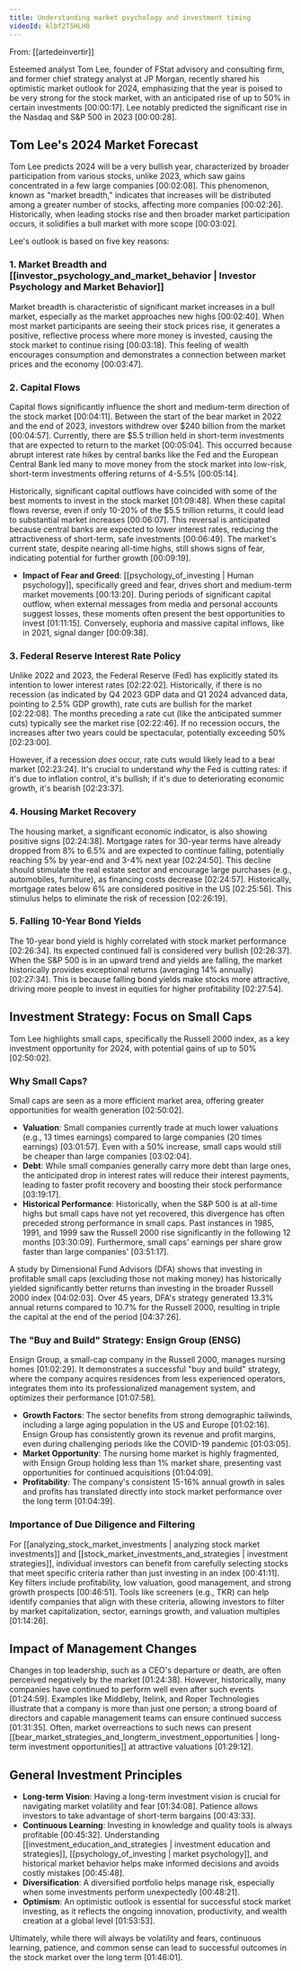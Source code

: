 ```yaml
---
title: Understanding market psychology and investment timing
videoId: klbf2TSHLH8
---
```


From: [[artedeinvertir]] <br/> 

Esteemed analyst Tom Lee, founder of FStat advisory and consulting firm, and former chief strategy analyst at JP Morgan, recently shared his optimistic market outlook for 2024, emphasizing that the year is poised to be very strong for the stock market, with an anticipated rise of up to 50% in certain investments [00:00:17]. Lee notably predicted the significant rise in the Nasdaq and S&P 500 in 2023 [00:00:28].

## Tom Lee's 2024 Market Forecast

Tom Lee predicts 2024 will be a very bullish year, characterized by broader participation from various stocks, unlike 2023, which saw gains concentrated in a few large companies [00:02:08]. This phenomenon, known as "market breadth," indicates that increases will be distributed among a greater number of stocks, affecting more companies [00:02:26]. Historically, when leading stocks rise and then broader market participation occurs, it solidifies a bull market with more scope [00:03:02].

Lee's outlook is based on five key reasons:

### 1. Market Breadth and [[investor_psychology_and_market_behavior | Investor Psychology and Market Behavior]]

Market breadth is characteristic of significant market increases in a bull market, especially as the market approaches new highs [00:02:40]. When most market participants are seeing their stock prices rise, it generates a positive, reflective process where more money is invested, causing the stock market to continue rising [00:03:18]. This feeling of wealth encourages consumption and demonstrates a connection between market prices and the economy [00:03:47].

### 2. Capital Flows

Capital flows significantly influence the short and medium-term direction of the stock market [00:04:11]. Between the start of the bear market in 2022 and the end of 2023, investors withdrew over $240 billion from the market [00:04:57]. Currently, there are $5.5 trillion held in short-term investments that are expected to return to the market [00:05:04]. This occurred because abrupt interest rate hikes by central banks like the Fed and the European Central Bank led many to move money from the stock market into low-risk, short-term investments offering returns of 4-5.5% [00:05:14].

Historically, significant capital outflows have coincided with some of the best moments to invest in the stock market [01:09:48]. When these capital flows reverse, even if only 10-20% of the $5.5 trillion returns, it could lead to substantial market increases [00:06:07]. This reversal is anticipated because central banks are expected to lower interest rates, reducing the attractiveness of short-term, safe investments [00:06:49]. The market's current state, despite nearing all-time highs, still shows signs of fear, indicating potential for further growth [00:09:19].

*   **Impact of Fear and Greed**: [[psychology_of_investing | Human psychology]], specifically greed and fear, drives short and medium-term market movements [00:13:20]. During periods of significant capital outflow, when external messages from media and personal accounts suggest losses, these moments often present the best opportunities to invest [01:11:15]. Conversely, euphoria and massive capital inflows, like in 2021, signal danger [00:09:38].

### 3. Federal Reserve Interest Rate Policy

Unlike 2022 and 2023, the Federal Reserve (Fed) has explicitly stated its intention to lower interest rates [02:22:02]. Historically, if there is no recession (as indicated by Q4 2023 GDP data and Q1 2024 advanced data, pointing to 2.5% GDP growth), rate cuts are bullish for the market [02:22:08]. The months preceding a rate cut (like the anticipated summer cuts) typically see the market rise [02:22:46]. If no recession occurs, the increases after two years could be spectacular, potentially exceeding 50% [02:23:00].

However, if a recession *does* occur, rate cuts would likely lead to a bear market [02:23:24]. It's crucial to understand *why* the Fed is cutting rates: if it's due to inflation control, it's bullish; if it's due to deteriorating economic growth, it's bearish [02:23:37].

### 4. Housing Market Recovery

The housing market, a significant economic indicator, is also showing positive signs [02:24:38]. Mortgage rates for 30-year terms have already dropped from 8% to 6.5% and are expected to continue falling, potentially reaching 5% by year-end and 3-4% next year [02:24:50]. This decline should stimulate the real estate sector and encourage large purchases (e.g., automobiles, furniture), as financing costs decrease [02:24:57]. Historically, mortgage rates below 6% are considered positive in the US [02:25:56]. This stimulus helps to eliminate the risk of recession [02:26:19].

### 5. Falling 10-Year Bond Yields

The 10-year bond yield is highly correlated with stock market performance [02:26:34]. Its expected continued fall is considered very bullish [02:26:37]. When the S&P 500 is in an upward trend and yields are falling, the market historically provides exceptional returns (averaging 14% annually) [02:27:34]. This is because falling bond yields make stocks more attractive, driving more people to invest in equities for higher profitability [02:27:54].

## Investment Strategy: Focus on Small Caps

Tom Lee highlights small caps, specifically the Russell 2000 index, as a key investment opportunity for 2024, with potential gains of up to 50% [02:50:02].

### Why Small Caps?

Small caps are seen as a more efficient market area, offering greater opportunities for wealth generation [02:50:02].
*   **Valuation**: Small companies currently trade at much lower valuations (e.g., 13 times earnings) compared to large companies (20 times earnings) [03:01:57]. Even with a 50% increase, small caps would still be cheaper than large companies [03:02:04].
*   **Debt**: While small companies generally carry more debt than large ones, the anticipated drop in interest rates will reduce their interest payments, leading to faster profit recovery and boosting their stock performance [03:19:17].
*   **Historical Performance**: Historically, when the S&P 500 is at all-time highs but small caps have not yet recovered, this divergence has often preceded strong performance in small caps. Past instances in 1985, 1991, and 1999 saw the Russell 2000 rise significantly in the following 12 months [03:30:09]. Furthermore, small caps' earnings per share grow faster than large companies' [03:51:17].

A study by Dimensional Fund Advisors (DFA) shows that investing in profitable small caps (excluding those not making money) has historically yielded significantly better returns than investing in the broader Russell 2000 index [04:02:03]. Over 45 years, DFA's strategy generated 13.3% annual returns compared to 10.7% for the Russell 2000, resulting in triple the capital at the end of the period [04:37:26].

### The "Buy and Build" Strategy: Ensign Group (ENSG)

Ensign Group, a small-cap company in the Russell 2000, manages nursing homes [01:02:29]. It demonstrates a successful "buy and build" strategy, where the company acquires residences from less experienced operators, integrates them into its professionalized management system, and optimizes their performance [01:07:58].

*   **Growth Factors**: The sector benefits from strong demographic tailwinds, including a large aging population in the US and Europe [01:02:16]. Ensign Group has consistently grown its revenue and profit margins, even during challenging periods like the COVID-19 pandemic [01:03:05].
*   **Market Opportunity**: The nursing home market is highly fragmented, with Ensign Group holding less than 1% market share, presenting vast opportunities for continued acquisitions [01:04:09].
*   **Profitability**: The company's consistent 15-16% annual growth in sales and profits has translated directly into stock market performance over the long term [01:04:39].

### Importance of Due Diligence and Filtering

For [[analyzing_stock_market_investments | analyzing stock market investments]] and [[stock_market_investments_and_strategies | investment strategies]], individual investors can benefit from carefully selecting stocks that meet specific criteria rather than just investing in an index [00:41:11]. Key filters include profitability, low valuation, good management, and strong growth prospects [00:46:51]. Tools like screeners (e.g., TKR) can help identify companies that align with these criteria, allowing investors to filter by market capitalization, sector, earnings growth, and valuation multiples [01:14:26].

## Impact of Management Changes

Changes in top leadership, such as a CEO's departure or death, are often perceived negatively by the market [01:24:38]. However, historically, many companies have continued to perform well even after such events [01:24:59]. Examples like Middleby, Itelink, and Roper Technologies illustrate that a company is more than just one person; a strong board of directors and capable management teams can ensure continued success [01:31:35]. Often, market overreactions to such news can present [[bear_market_strategies_and_longterm_investment_opportunities | long-term investment opportunities]] at attractive valuations [01:29:12].

## General Investment Principles

*   **Long-term Vision**: Having a long-term investment vision is crucial for navigating market volatility and fear [01:34:08]. Patience allows investors to take advantage of short-term bargains [00:43:33].
*   **Continuous Learning**: Investing in knowledge and quality tools is always profitable [00:45:32]. Understanding [[investment_education_and_strategies | investment education and strategies]], [[psychology_of_investing | market psychology]], and historical market behavior helps make informed decisions and avoids costly mistakes [00:45:48].
*   **Diversification**: A diversified portfolio helps manage risk, especially when some investments perform unexpectedly [00:48:21].
*   **Optimism**: An optimistic outlook is essential for successful stock market investing, as it reflects the ongoing innovation, productivity, and wealth creation at a global level [01:53:53].

Ultimately, while there will always be volatility and fears, continuous learning, patience, and common sense can lead to successful outcomes in the stock market over the long term [01:46:01].